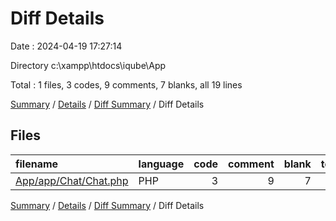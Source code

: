 # Diff Details

Date : 2024-04-19 17:27:14

Directory c:\\xampp\\htdocs\\iqube\\App

Total : 1 files,  3 codes, 9 comments, 7 blanks, all 19 lines

[Summary](results.md) / [Details](details.md) / [Diff Summary](diff.md) / Diff Details

## Files
| filename | language | code | comment | blank | total |
| :--- | :--- | ---: | ---: | ---: | ---: |
| [App/app/Chat/Chat.php](/App/app/Chat/Chat.php) | PHP | 3 | 9 | 7 | 19 |

[Summary](results.md) / [Details](details.md) / [Diff Summary](diff.md) / Diff Details